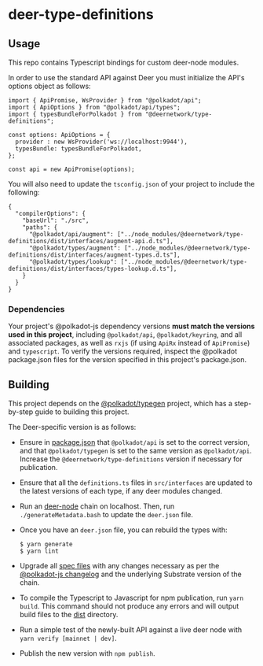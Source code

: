 # deer-type-definitions

## Usage

This repo contains Typescript bindings for custom deer-node modules.

In order to use the standard API against Deer you must initialize the API's options object as follows:

```
import { ApiPromise, WsProvider } from "@polkadot/api";
import { ApiOptions } from "@polkadot/api/types";
import { typesBundleForPolkadot } from "@deernetwork/type-definitions";

const options: ApiOptions = {
  provider : new WsProvider('ws://localhost:9944'),
  typesBundle: typesBundleForPolkadot,
};

const api = new ApiPromise(options);
```

You will also need to update the `tsconfig.json` of your project to include the following:

```
{
  "compilerOptions": {
    "baseUrl": "./src",
    "paths": {
      "@polkadot/api/augment": ["../node_modules/@deernetwork/type-definitions/dist/interfaces/augment-api.d.ts"],
      "@polkadot/types/augment": ["../node_modules/@deernetwork/type-definitions/dist/interfaces/augment-types.d.ts"],
      "@polkadot/types/lookup": ["../node_modules/@deernetwork/type-definitions/dist/interfaces/types-lookup.d.ts"],
    }
  }
}
```

### Dependencies

Your project's @polkadot-js dependency versions **must match the versions used in this project**, including `@polkadot/api`, `@polkadot/keyring`, and all associated packages, as well as `rxjs` (if using `ApiRx` instead of `ApiPromise`) and `typescript`. To verify the versions required, inspect the @polkadot package.json files for the version specified in this project's package.json.

## Building

This project depends on the [@polkadot/typegen](https://github.com/polkadot-js/api/tree/master/docs/examples/promise/90_typegen) project, which has a step-by-step guide to building this project.

The Deer-specific version is as follows:

- Ensure in [package.json](package.json) that `@polkadot/api` is set to the correct version, and that `@polkadot/typegen` is set to the same version as `@polkadot/api`. Increase the `@deernetwork/type-definitions` version if necessary for publication.

- Ensure that all the `definitions.ts` files in `src/interfaces` are updated to the latest versions of each type, if any deer modules changed.

- Run an [deer-node](https://github.com/DeerNetwork/deer-node) chain on localhost. Then, run `./generateMetadata.bash` to update the `deer.json` file.

- Once you have an `deer.json` file, you can rebuild the types with:

    ```
    $ yarn generate
    $ yarn lint
    ```
- Upgrade all [spec files](src/spec) with any changes necessary as per the [@polkadot-js changelog](https://github.com/polkadot-js/api/blob/master/CHANGELOG.md) and the underlying Substrate version of the chain.

- To compile the Typescript to Javascript for npm publication, run `yarn build`. This command should not produce any errors and will output build files to the [dist](dist/) directory.

- Run a simple test of the newly-built API against a live deer node with `yarn verify [mainnet | dev]`.

- Publish the new version with `npm publish`.
